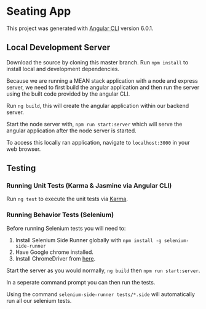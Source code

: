 # Seating App

This project was generated with [Angular CLI](https://github.com/angular/angular-cli) version 6.0.1.

## Local Development Server

Download the source by cloning this master branch.
Run `npm install` to install local and development dependencies.

Because we are running a MEAN stack application with a node and express server, we need to first build the angular application and then run the server using the built code provided by the angular CLI.

Run `ng build`, this will create the angular application within our backend server.

Start the node server with, `npm run start:server` which will serve the angular application after the node server is started.

To access this locally ran application, navigate to `localhost:3000` in your web browser.

## Testing

### Running Unit Tests (Karma & Jasmine via Angular CLI)

Run `ng test` to execute the unit tests via [Karma](https://karma-runner.github.io).

### Running Behavior Tests (Selenium)

Before running Selenium tests you will need to:

1. Install Selenium Side Runner globally with `npm install -g selenium-side-runner`
2. Have Google chrome installed.
3. Install ChromeDriver from [here](https://chromedriver.storage.googleapis.com/index.html?path=2.45/).

Start the server as you would normally, `ng build` then `npm run start:server`.

In a seperate command prompt you can then run the tests.

Using the command `selenium-side-runner tests/*.side` will automatically run all our selenium tests.





